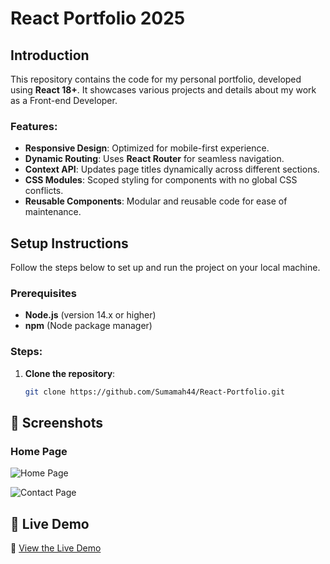 # React Portfolio 2025

## Introduction

This repository contains the code for my personal portfolio, developed using **React 18+**. It showcases various projects and details about my work as a Front-end Developer. 

### Features:
- **Responsive Design**: Optimized for mobile-first experience.
- **Dynamic Routing**: Uses **React Router** for seamless navigation.
- **Context API**: Updates page titles dynamically across different sections.
- **CSS Modules**: Scoped styling for components with no global CSS conflicts.
- **Reusable Components**: Modular and reusable code for ease of maintenance.

## Setup Instructions

Follow the steps below to set up and run the project on your local machine.

### Prerequisites

- **Node.js** (version 14.x or higher)
- **npm** (Node package manager)

### Steps:

1. **Clone the repository**:

   ```bash
   git clone https://github.com/Sumamah44/React-Portfolio.git


## 📸 Screenshots

### Home Page
![Home Page](https://raw.githubusercontent.com/Sumamah44/React-Portfolio/608fd2b8013d1f43c64e3c26bc8a115d7f792b64/src/assets/images/Picture1.png)

![Contact Page](https://raw.githubusercontent.com/Sumamah44/React-Portfolio/608fd2b8013d1f43c64e3c26bc8a115d7f792b64/src/assets/images/Picture2.png)

## 🚀 Live Demo

🔗 [View the Live Demo](https://sumamah44.github.io/React-Portfolio/)
